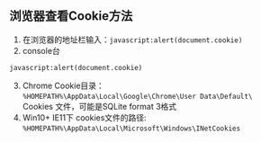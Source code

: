 ## 浏览器查看Cookie方法
1. 在浏览器的地址栏输入：`javascript:alert(document.cookie)`  
2. console台  
```
javascript:alert(document.cookie)
```

3. Chrome Cookie目录：  
`%HOMEPATH%\AppData\Local\Google\Chrome\User Data\Default\`  
Cookies 文件，可能是SQLite format 3格式
4. Win10+ IE11下 cookies文件的路径:  
`%HOMEPATH%\AppData\Local\Microsoft\Windows\INetCookies`  

